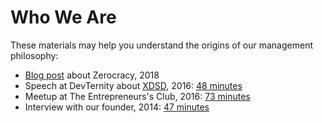# Who We Are

These materials may help you understand
the origins of our management philosophy:

* [Blog post][announcement] about Zerocracy, 2018
* Speech at DevTernity about [XDSD], 2016: [48 minutes][devternity]
* Meetup at The Entrepreneurs's Club, 2016: [73 minutes][TEC]
* Interview with our founder, 2014: [47 minutes][Lisette]

[devternity]: https://www.youtube.com/watch?v=7EytYc7K5JA
[XDSD]: https://www.xdsd.org
[announcement]: https://www.yegor256.com/2018/03/21/zerocracy-announcement.html
[TEC]: https://www.youtube.com/watch?v=qRZYJGYdrwk
[Lisette]: https://www.youtube.com/watch?v=TWBBZK_XRNU
